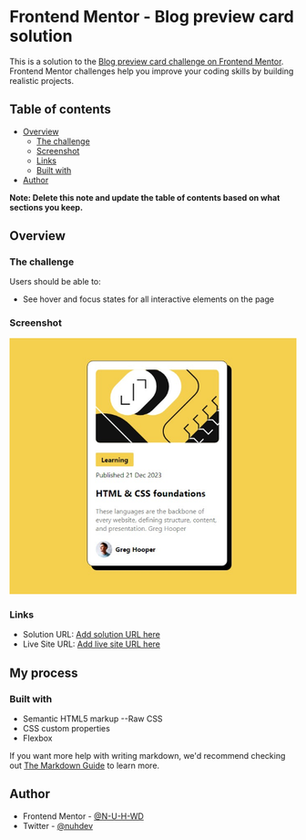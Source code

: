 # Frontend Mentor - Blog preview card solution

This is a solution to the [Blog preview card challenge on Frontend Mentor](https://www.frontendmentor.io/challenges/blog-preview-card-ckPaj01IcS). Frontend Mentor challenges help you improve your coding skills by building realistic projects.

## Table of contents

- [Overview](#overview)
  - [The challenge](#the-challenge)
  - [Screenshot](#screenshot)
  - [Links](#links)
  - [Built with](#built-with)
- [Author](#author)

**Note: Delete this note and update the table of contents based on what sections you keep.**

## Overview

### The challenge

Users should be able to:

- See hover and focus states for all interactive elements on the page

### Screenshot

![](./screenshot.jpeg)

### Links

- Solution URL: [Add solution URL here](https://github.com/ProgrmmingWithNoor/blog-preview-card-main)
- Live Site URL: [Add live site URL here](https://blog-preview-card-html.netlify.app/)

## My process

### Built with

- Semantic HTML5 markup
  --Raw CSS
- CSS custom properties
- Flexbox

If you want more help with writing markdown, we'd recommend checking out [The Markdown Guide](https://www.markdownguide.org/) to learn more.

## Author

- Frontend Mentor - [@N-U-H-WD](https://www.frontendmentor.io/profile/N-U-H-WD)
- Twitter - [@nuhdev](https://twitter.com/nuhdev)
